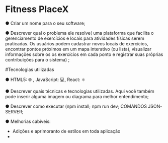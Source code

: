 # Fitness PlaceX

● Criar um nome para o seu software;

● Descrever qual o problema ele resolve(
uma plataforma que facilita o gerenciamento de exercícios e locais para
atividades físicas serem praticadas. Os usuários podem cadastrar novos locais de exercícios,
encontrar pontos próximos em um mapa interativo (ou lista), visualizar informações sobre os
os exercícios em cada ponto e registrar suas próprias contribuições para o sistema)
;

#Tecnologias utilizadas

● HTML5: :globe_with_meridians: , JavaScript: :computer:, React: :atom_symbol:

● Descrever quais técnicas e tecnologias utilizadas. Aqui você também pode inserir
alguma imagem ou diagrama para melhor entendimento;

● Descrever como executar (npm install; npm run dev; COMANDOS JSON-SERVER;

● Melhorias cabíveis:
- Adições e aprimoranto de estilos em toda aplicação
- 
